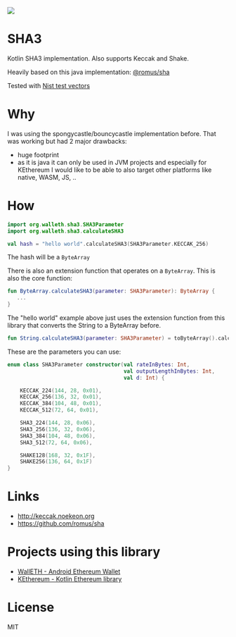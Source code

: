 [![](https://jitpack.io/v/walleth/sha3.svg)](https://jitpack.io/#walleth/sha3)

SHA3
====

Kotlin SHA3 implementation. Also supports Keccak and Shake.

Heavily based on this java implementation: [@romus/sha](https://github.com/romus/sha)

Tested with [Nist test vectors](https://csrc.nist.gov/CSRC/media/Projects/Cryptographic-Algorithm-Validation-Program/documents/sha3/sha-3bittestvectors.zip)

Why
===

I was using the spongycastle/bouncycastle implementation before. That was working but had 2 major drawbacks:

 * huge footprint
 * as it is java it can only be used in JVM projects and especially for KEthereum I would like to be able to also target other platforms like native, WASM, JS, ..
 
How
===

```kotlin
import org.walleth.sha3.SHA3Parameter
import org.walleth.sha3.calculateSHA3

val hash = "hello world".calculateSHA3(SHA3Parameter.KECCAK_256)
```
The hash will be a ```ByteArray```

There is also an extension function that operates on a ```ByteArray```. This is also the core function:

```kotlin
fun ByteArray.calculateSHA3(parameter: SHA3Parameter): ByteArray {
   ...
}
```

The "hello world" example above just uses the extension function from this library that converts the String to a ByteArray before.

```kotlin
fun String.calculateSHA3(parameter: SHA3Parameter) = toByteArray().calculateSHA3(parameter)
```

These are the parameters you can use:

```kotlin
enum class SHA3Parameter constructor(val rateInBytes: Int,
                                     val outputLengthInBytes: Int,
                                     val d: Int) {

    KECCAK_224(144, 28, 0x01),
    KECCAK_256(136, 32, 0x01),
    KECCAK_384(104, 48, 0x01),
    KECCAK_512(72, 64, 0x01),

    SHA3_224(144, 28, 0x06),
    SHA3_256(136, 32, 0x06),
    SHA3_384(104, 48, 0x06),
    SHA3_512(72, 64, 0x06),

    SHAKE128(168, 32, 0x1F),
    SHAKE256(136, 64, 0x1F)
}
```

Links
=====

 * http://keccak.noekeon.org
 * https://github.com/romus/sha

Projects using this library
===========================

 * [WallETH - Android Ethereum Wallet](https://walleth.org)
 * [KEthereum - Kotlin Ethereum library](https://github.com/walleth/kethereum)

License
=======

MIT
